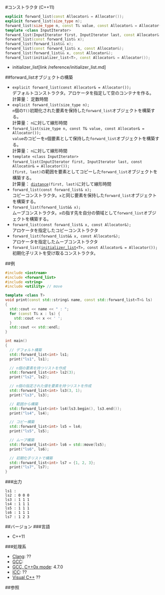 #コンストラクタ (C++11)
```cpp
explicit forward_list(const Allocator& = Allocator());
explicit forward_list(size_type n);
forward_list(size_type n, const T& value, const Allocator& = Allocator());
template <class InputIterator>
forward_list(InputIterator first, InputIterator last, const Allocator& = Allocator());
forward_list(const forward_list& x);
forward_list(forward_list&& x);
forward_list(const forward_list& x, const Allocator&);
forward_list(forward_list&& x, const Allocator&);
forward_list(initializer_list<T>, const Allocator& = Allocator());
```
* initializer_list[link /reference/initializer_list.md]

##forward_listオブジェクトの構築
- `explicit forward_list(const Allocator& = Allocator());`<br/>デフォルトコンストラクタ。アロケータを指定して空のコンテナを作る。<br/>計算量： 定数時間
- `explicit forward_list(size_type n);`<br/>`n`個の`T()`初期化された要素を保持した`forward_list`オブジェクトを構築する。<br/>計算量： `n`に対して線形時間
- `forward_list(size_type n, const T& value, const Allocator& = Allocator());`<br/>`value`のコピーを`n`個要素として保持した`forward_list`オブジェクトを構築する。<br/>計算量： `n`に対して線形時間
- `template <class InputIterator>`<br/>`forward_list(InputIterator first, InputIterator last, const Allocator& = Allocator());`<br/>`[first, last)`の範囲を要素としてコピーした`forward_list`オブジェクトを構築する。<br/>計算量： [`distance`](/reference/iterator/distance.md)`(first, last)`に対して線形時間
- `forward_list(const forward_list& x);`<br/>コピーコンストラクタ。`x`と同じ要素を保持した`forward_list`オブジェクトを構築する。
- `forward_list(forward_list&& x);`<br/>ムーブコンストラクタ。`x`の指す先を自分の領域として`forward_list`オブジェクトを構築する。
- `forward_list(const forward_list& x, const Allocator&);`<br/>アロケータを指定したコピーコンストラクタ
- `forward_list(forward_list&& x, const Allocator&);`<br/>アロケータを指定したムーブコンストラクタ
- `forward_list(`[`initializer_list`](/reference/initializer_list.md)`<T>, const Allocator& = Allocator());`<br/>初期化子リストを受け取るコンストラクタ。


##例
```cpp
#include <iostream>
#include <forward_list>
#include <string>
#include <utility> // move

template <class T>
void print(const std::string& name, const std::forward_list<T>& ls)
{
  std::cout << name << " : ";
  for (const T& x : ls) {
    std::cout << x << ' ';
  }
  std::cout << std::endl;
}

int main()
{
  // デフォルト構築
  std::forward_list<int> ls1;
  print("ls1", ls1);

  // n個の要素を持つリストを作成
  std::forward_list<int> ls2(3);
  print("ls2", ls2);

  // n個の指定された値を要素を持つリストを作成
  std::forward_list<int> ls3(3, 1);
  print("ls3", ls3);

  // 範囲から構築
  std::forward_list<int> ls4(ls3.begin(), ls3.end());
  print("ls4", ls4);

  // コピー構築
  std::forward_list<int> ls5 = ls4;
  print("ls5", ls5);

  // ムーブ構築
  std::forward_list<int> ls6 = std::move(ls5);
  print("ls6", ls6);

  // 初期化子リストで構築
  std::forward_list<int> ls7 = {1, 2, 3};
  print("ls7", ls7);
}
```

###出力
```
ls1 : 
ls2 : 0 0 0 
ls3 : 1 1 1 
ls4 : 1 1 1 
ls5 : 1 1 1 
ls6 : 1 1 1 
ls7 : 1 2 3 
```

##バージョン
###言語
- C++11


###処理系
- [Clang](/implementation#clang.md): ??
- [GCC](/implementation#gcc.md): 
- [GCC, C++0x mode](/implementation#gcc.md): 4.7.0
- [ICC](/implementation#icc.md): ??
- [Visual C++](/implementation#visual_cpp.md) ??


##参照


